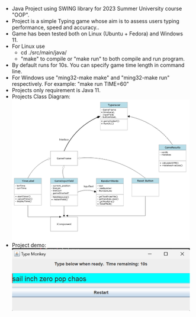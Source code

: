 - Java Project using SWING library for 2023 Summer University course "OOP".
- Project is a simple Typing game whose aim is to assess users typing performance, speed and accuracy..
- Game has been tested both on Linux (Ubuntu + Fedora) and Windows 11.
- For Linux use 
    - cd ./src/main/java/
    - "make" to compile or "make run" to both compile and run program.
- By default runs for 10s. You can specify game time length in command line.
- For Windows use "ming32-make make" and "ming32-make run" respectively.
    For example: "make run TIME=60"
- Projects only requirement is Java 11.
- Projects Class Diagram:
![ClassDiagram](./uml_presentation.png "Class diagram")
- Project demo:
![ClassDiagram](./typemichal_demo.png "Project demo")
